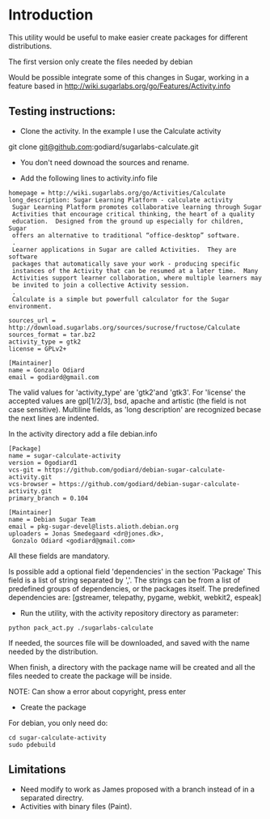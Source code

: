 Introduction
============

This utility would be useful to make easier create packages
for different distributions.

The first version only create the files needed by debian

Would be possible integrate some of this changes in Sugar,
working in a feature based in http://wiki.sugarlabs.org/go/Features/Activity.info

Testing instructions:
--------------------

* Clone the activity. In the example I use the Calculate activity

git clone git@github.com:godiard/sugarlabs-calculate.git

* You don't need downoad the sources and rename.

* Add the following lines to activity.info file

```
homepage = http://wiki.sugarlabs.org/go/Activities/Calculate
long_description: Sugar Learning Platform - calculate activity
 Sugar Learning Platform promotes collaborative learning through Sugar
 Activities that encourage critical thinking, the heart of a quality
 education.  Designed from the ground up especially for children, Sugar
 offers an alternative to traditional “office-desktop” software.
 .
 Learner applications in Sugar are called Activities.  They are software
 packages that automatically save your work - producing specific
 instances of the Activity that can be resumed at a later time.  Many
 Activities support learner collaboration, where multiple learners may
 be invited to join a collective Activity session.
 .
 Calculate is a simple but powerfull calculator for the Sugar environment.

sources_url = http://download.sugarlabs.org/sources/sucrose/fructose/Calculate
sources_format = tar.bz2
activity_type = gtk2
license = GPLv2+

[Maintainer]
name = Gonzalo Odiard
email = godiard@gmail.com
```
The valid values for 'activity_type' are 'gtk2'and 'gtk3'.
For 'license' the accepted values are gpl[1/2/3], bsd, apache and artistic (the field is not case sensitive).
Multiline fields, as 'long description' are recognized becase the next lines
are indented.

In the activity directory add a file debian.info

```
[Package]
name = sugar-calculate-activity
version = 0godiard1
vcs-git = https://github.com/godiard/debian-sugar-calculate-activity.git
vcs-browser = https://github.com/godiard/debian-sugar-calculate-activity.git
primary_branch = 0.104

[Maintainer]
name = Debian Sugar Team
email = pkg-sugar-devel@lists.alioth.debian.org
uploaders = Jonas Smedegaard <dr@jones.dk>,
 Gonzalo Odiard <godiard@gmail.com>
```

All these fields are mandatory.

Is possible add a optional field 'dependencies' in the section 'Package'
This field is a list of string separated by ','. The strings can be from a list
of predefined groups of dependencies, or the packages itself.
The predefined dependencies are: [gstreamer, telepathy, pygame, webkit, webkit2, espeak]

* Run the utility, with the activity repository directory as parameter:

```
python pack_act.py ./sugarlabs-calculate
```
If needed, the sources file will be downloaded, and saved with the name needed by the distribution.

When finish, a directory with the package name will be created and all the files needed to create the package will be inside.

NOTE: Can show a error about copyright, press enter

* Create the package

For debian, you only need do:

```
cd sugar-calculate-activity
sudo pdebuild
```

Limitations
-----------

* Need modify to work as James proposed with a branch instead of in a separated directry.
* Activities with binary files (Paint).
